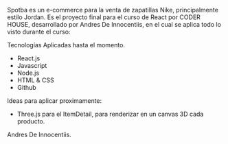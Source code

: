 Spotba es un e-commerce para la venta de zapatillas Nike, principalmente estilo Jordan. Es el proyecto final para el curso de React por CODER HOUSE, desarrollado por Andres De Innocentiis, en el cual se aplica todo lo visto durante el curso:
  
Tecnologías Aplicadas hasta el momento.

- React.js
- Javascript
- Node.js
- HTML & CSS
- Github

Ideas para aplicar proximamente:
- Three.js para el ItemDetail, para renderizar en un canvas 3D cada producto.


Andres De Innocentiis.

